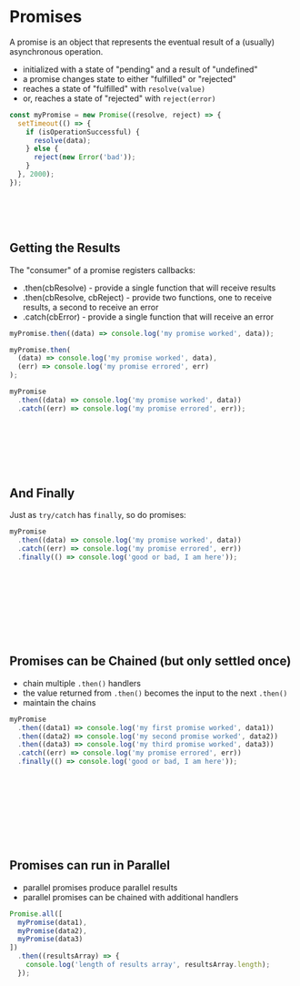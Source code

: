 # Promises

A promise is an object that represents the eventual result
of a (usually) asynchronous operation.

- initialized with a state of "pending" and a result of "undefined"
- a promise changes state to either "fulfilled" or "rejected"
- reaches a state of "fulfilled" with `resolve(value)`
- or, reaches a state of "rejected" with `reject(error)`

```javascript
const myPromise = new Promise((resolve, reject) => {
  setTimeout(() => {
    if (isOperationSuccessful) {
      resolve(data);
    } else {
      reject(new Error('bad'));
    }
  }, 2000);
});
```

<br/><br/><br/>

## Getting the Results

The "consumer" of a promise registers callbacks:
- .then(cbResolve) - provide a single function that will receive results
- .then(cbResolve, cbReject) - provide two functions, one to receive results, a second to receive an error
- .catch(cbError) - provide a single function that will receive an error

```javascript
myPromise.then((data) => console.log('my promise worked', data));

myPromise.then(
  (data) => console.log('my promise worked', data),
  (err) => console.log('my promise errored', err)
);

myPromise
  .then((data) => console.log('my promise worked', data))
  .catch((err) => console.log('my promise errored', err));
```

<br/><br/><br/><br/><br/>

## And Finally

Just as `try/catch` has `finally`, so do promises:

```javascript
myPromise
  .then((data) => console.log('my promise worked', data))
  .catch((err) => console.log('my promise errored', err))
  .finally(() => console.log('good or bad, I am here'));
```

<br/><br/><br/><br/><br/><br/><br/>

## Promises can be Chained (but only settled once)

- chain multiple `.then()` handlers
- the value returned from `.then()` becomes the input to the next `.then()`
- maintain the chains

```javascript
myPromise
  .then((data1) => console.log('my first promise worked', data1))
  .then((data2) => console.log('my second promise worked', data2))
  .then((data3) => console.log('my third promise worked', data3))
  .catch((err) => console.log('my promise errored', err))
  .finally(() => console.log('good or bad, I am here'));
```

<br/><br/><br/><br/><br/><br/><br/>

## Promises can run in Parallel

- parallel promises produce parallel results
- parallel promises can be chained with additional handlers

```javascript
Promise.all([
  myPromise(data1),
  myPromise(data2),
  myPromise(data3)
])
  .then((resultsArray) => {
    console.log('length of results array', resultsArray.length);
  });

```

<br/><br/><br/><br/><br/>
